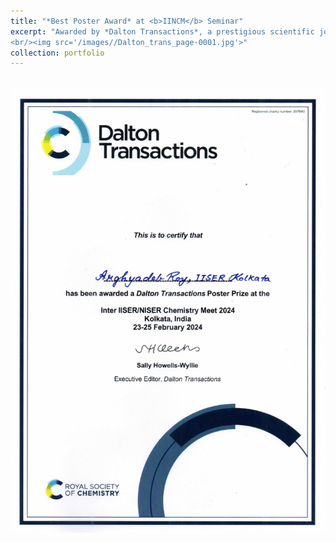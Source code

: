 ```yaml
---
title: "*Best Poster Award* at <b>IINCM</b> Seminar"
excerpt: "Awarded by *Dalton Transactions*, a prestigious scientific journal published by the Royal Society of Chemistry (RSC), recognizing outstanding contributions in the field of chemistry.
<br/><img src='/images//Dalton_trans_page-0001.jpg'>"
collection: portfolio
---
```

<br/><img src='/images//Dalton_trans_page-0001.jpg'>
